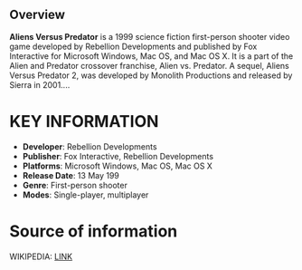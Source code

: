 ## Overview

**Aliens Versus Predator** is a 1999 science fiction first-person shooter video game developed by Rebellion Developments and published by Fox Interactive for Microsoft Windows, Mac OS, and Mac OS X. It is a part of the Alien and Predator crossover franchise, Alien vs. Predator. A sequel, Aliens Versus Predator 2, was developed by Monolith Productions and released by Sierra in 2001....

# KEY INFORMATION

- **Developer**: Rebellion Developments
- **Publisher**: Fox Interactive, Rebellion Developments
- **Platforms**: Microsoft Windows, Mac OS, Mac OS X
- **Release Date**: 13 May 199
- **Genre**: First-person shooter
- **Modes**: Single-player, multiplayer

# Source of information
 WIKIPEDIA: [LINK](https://en.wikipedia.org/wiki/Aliens_Versus_Predator_%281999_video_game%29)